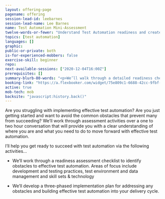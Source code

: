```yaml
---
layout: offering-page
pagename: offering
session-lead-id: leebarnes
session-lead-name: Lee Barnes
name: Test Automation Mini-Assessment
twelve-words-or-fewer: "Understand Test Automation readiness and create a roadmap for success"
topics: [test automation]
languages: []
graphic: 
public-or-private: both
is-for-experienced-mobbers: false
exercise-skill: beginner
repo: 
next-available-sessions: ["2020-12-04T16:00Z"]
prerequisites: []
summary-blurb-80-words: "<p>We’ll walk through a detailed readiness checklist and develop a high-level roadmap for Test Automation success. You'll identify the obstacles in your organization and create a plan to get you on the path to effective test automation!</p>"
booking-link: "https://a.flexbooker.com/widget/75e809c1-6688-42cc-9fbf-77b001c15991?serviceIds=38964"
active: true
mob-tech: mob
backsite: "javascript:history.back()"
---
```

Are you struggling with implementing effective test automation?  Are you just getting started and want to avoid the common obstacles that prevent many from succeeding?  We’ll work through assessment activities over a one to two hour conversation that will provide you with a clear understanding of where you are and what you need to do to move forward with effective test automation.

I’ll help you get ready to succeed with test automation via the following activities...

* We’ll work through a readiness assessment checklist to identify obstacles to effective test automation.  Areas of focus include development and testing practices, test environment and data management and skill sets & technology

* We’ll develop a three-phased implementation plan for addressing any obstacles and building effective test automation into your delivery cycle.